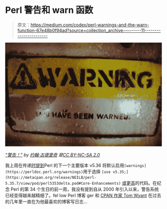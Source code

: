 # Perl 警告和 warn 函数

> 原文：<https://medium.com/codex/perl-warnings-and-the-warn-function-67e48b0f94ad?source=collection_archive---------11----------------------->

![](img/cf74968e69807c607b78f7a96471ad00.png)

[*“警告！”*](https://www.flickr.com/photos/38834306@N00/2049428733) *by* [*约翰·古德里奇*](https://www.flickr.com/photos/38834306@N00) *是*[*CC BY-NC-SA 2.0*](https://creativecommons.org/licenses/by-nc-sa/2.0/?ref=openverse&atype=html)

我上周在传递[时提到](https://phoenixtrap.com/2021/12/28/avoid-yoda-conditions-in-perl-you-should/)Perl 的下一个主要版本 v5.36 将默认启用`[warnings](https://perldoc.perl.org/warnings)`用于选择 `[use v5.35;](https://metacpan.org/release/NEILB/perl-5.35.7/view/pod/perl5353delta.pod#Core-Enhancements)` [或更高](https://metacpan.org/release/NEILB/perl-5.35.7/view/pod/perl5353delta.pod#Core-Enhancements)的代码。在纪念 Perl 的第 34 个生日的前一周，我没有提到自从 2000 年引入以来，警告系统已经变得越来越精细了。fel low Perl 博客 ger 和 [CPAN 作家 Tom Wyant](https://metacpan.org/author/WYANT) 在过去的几年里一直在为他最喜欢的博客写日志…
